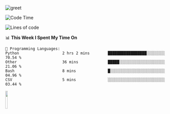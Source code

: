 ![greet](https://user-images.githubusercontent.com/44234583/146624354-9d461392-3676-4e7a-b12f-debc7319f53b.gif) 


<!--START_SECTION:waka-->
![Code Time](http://img.shields.io/badge/Code%20Time-402%20hrs%201%20min-blue)

![Lines of code](https://img.shields.io/badge/From%20Hello%20World%20I%27ve%20Written-1%20Million%20lines%20of%20code-blue)

📊 **This Week I Spent My Time On** 

```text
💬 Programming Languages: 
Python                   2 hrs 2 mins        █████████████████░░░░░░░░   70.54 % 
Other                    36 mins             █████░░░░░░░░░░░░░░░░░░░░   21.06 % 
Bash                     8 mins              █░░░░░░░░░░░░░░░░░░░░░░░░   04.96 % 
CSV                      5 mins              ░░░░░░░░░░░░░░░░░░░░░░░░░   03.44 % 

```


<!--END_SECTION:waka-->
<img src="https://user-images.githubusercontent.com/44234583/191059235-95ebfce1-7fc7-4eee-baff-214d902e7c18.gif" width="12%"/>
